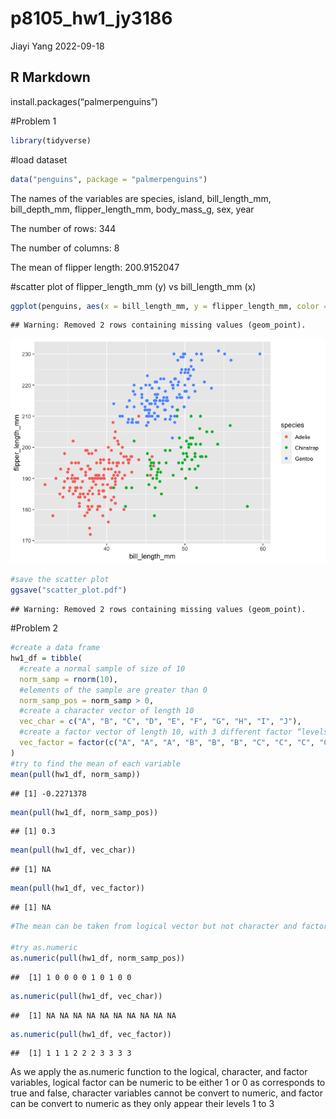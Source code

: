 p8105_hw1_jy3186
================
Jiayi Yang
2022-09-18

## R Markdown

install.packages(“palmerpenguins”)

\#Problem 1

``` r
library(tidyverse)
```

\#load dataset

``` r
data("penguins", package = "palmerpenguins")
```

The names of the variables are species, island, bill_length_mm,
bill_depth_mm, flipper_length_mm, body_mass_g, sex, year

The number of rows: 344

The number of columns: 8

The mean of flipper length: 200.9152047

\#scatter plot of flipper_length_mm (y) vs bill_length_mm (x)

``` r
ggplot(penguins, aes(x = bill_length_mm, y = flipper_length_mm, color = species))+ geom_point()
```

    ## Warning: Removed 2 rows containing missing values (geom_point).

![](p8105_hw1_jy3186_files/figure-gfm/unnamed-chunk-3-1.png)<!-- -->

``` r
#save the scatter plot
ggsave("scatter_plot.pdf")
```

    ## Warning: Removed 2 rows containing missing values (geom_point).

\#Problem 2

``` r
#create a data frame
hw1_df = tibble(
  #create a normal sample of size of 10
  norm_samp = rnorm(10),
  #elements of the sample are greater than 0
  norm_samp_pos = norm_samp > 0,
  #create a character vector of length 10
  vec_char = c("A", "B", "C", "D", "E", "F", "G", "H", "I", "J"),
  #create a factor vector of length 10, with 3 different factor “levels” 
  vec_factor = factor(c("A", "A", "A", "B", "B", "B", "C", "C", "C", "C"), levels = c("A", "B", "C")),
)
#try to find the mean of each variable
mean(pull(hw1_df, norm_samp))
```

    ## [1] -0.2271378

``` r
mean(pull(hw1_df, norm_samp_pos))
```

    ## [1] 0.3

``` r
mean(pull(hw1_df, vec_char))
```

    ## [1] NA

``` r
mean(pull(hw1_df, vec_factor))
```

    ## [1] NA

``` r
#The mean can be taken from logical vector but not character and factor vectors

#try as.numeric
as.numeric(pull(hw1_df, norm_samp_pos))
```

    ##  [1] 1 0 0 0 0 1 0 1 0 0

``` r
as.numeric(pull(hw1_df, vec_char))
```

    ##  [1] NA NA NA NA NA NA NA NA NA NA

``` r
as.numeric(pull(hw1_df, vec_factor))
```

    ##  [1] 1 1 1 2 2 2 3 3 3 3

As we apply the as.numeric function to the logical, character, and
factor variables, logical factor can be numeric to be either 1 or 0 as
corresponds to true and false, character variables cannot be convert to
numeric, and factor can be convert to numeric as they only appear their
levels 1 to 3
